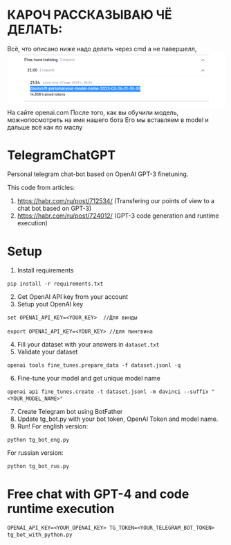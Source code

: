 # КАРОЧ РАССКАЗЫВАЮ ЧЁ ДЕЛАТЬ:
Всё, что описано ниже надо делать через cmd а не павершелл, ![img.png](img.png)
На сайте openai.com После того, как вы обучили модель, можнопосмотреть на имя нашего бота
Его мы вставляем в model и дальше всё как по маслу



# TelegramChatGPT
Personal telegram chat-bot based on OpenAI GPT-3 finetuning.

This code from articles: 
1. https://habr.com/ru/post/712534/ (Transfering our points of view to a chat bot based on GPT-3)
2. https://habr.com/ru/post/724012/ (GPT-3 code generation and runtime execution)

# Setup
1. Install requirements
```
pip install -r requirements.txt
```
2. Get OpenAI API key from your account
3. Setup yout OpenAI key
```
set OPENAI_API_KEY=<YOUR_KEY>  //Для винды

export OPENAI_API_KEY=<YOUR_KEY> //для пингвина
```
4. Fill your dataset with your answers in `dataset.txt`
5. Validate your dataset
```
openai tools fine_tunes.prepare_data -f dataset.jsonl -q
```
6. Fine-tune your model and get unique model name
```
openai api fine_tunes.create -t dataset.jsonl -m davinci --suffix "<YOUR_MODEL_NAME>"
```
7. Create Telegram bot using BotFather
8. Update tg_bot.py with your bot token, OpenAI Token and model name.
9. Run!
For english version:
```
python tg_bot_eng.py
```
For russian version:
```
python tg_bot_rus.py
```

# Free chat with GPT-4 and code runtime execution
```
OPENAI_API_KEY=<YOUR_OPENAI_KEY> TG_TOKEN=<YOUR_TELEGRAM_BOT_TOKEN> tg_bot_with_python.py
```



